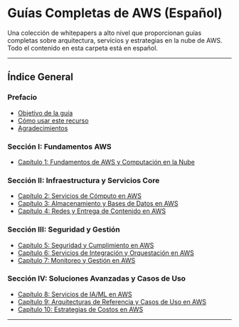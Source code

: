 # Guías Completas de AWS (Español)

Una colección de whitepapers a alto nivel que proporcionan guías completas sobre arquitectura, servicios y estrategias en la nube de AWS.  
Todo el contenido en esta carpeta está en español.

---

## Índice General

### Prefacio
- [Objetivo de la guía](objetivo-de-la-guia.md)  
- [Cómo usar este recurso](como-usar-este-recurso.md)  
- [Agradecimientos](agradecimientos.md)  

### Sección I: Fundamentos AWS
- [Capítulo 1: Fundamentos de AWS y Computación en la Nube](whitepapers/c1-fundamentos-de-aws-y-computacion-en-la-nube.md)  

### Sección II: Infraestructura y Servicios Core
- [Capítulo 2: Servicios de Cómputo en AWS](whitepapers/c2-servicios-de-computo-en-aws.md)  
- [Capítulo 3: Almacenamiento y Bases de Datos en AWS](whitepapers/c3-almacenamiento-y-bases-de-datos-en-aws.md)  
- [Capítulo 4: Redes y Entrega de Contenido en AWS](whitepapers/c4-redes-y-entrega-de-contenido-en-aws.md)  

### Sección III: Seguridad y Gestión
- [Capítulo 5: Seguridad y Cumplimiento en AWS](whitepapers/c5-seguridad-y-cumplimiento-en-aws.md)  
- [Capítulo 6: Servicios de Integración y Orquestación en AWS](whitepapers/c6-servicios-de-integracion-y-orquestacion-en-aws.md)  
- [Capítulo 7: Monitoreo y Gestión en AWS](whitepapers/c7-monitoreo-y-gestion-en-aws.md)  

### Sección IV: Soluciones Avanzadas y Casos de Uso
- [Capítulo 8: Servicios de IA/ML en AWS](whitepapers/c8-servicios-de-ia-ml-en-aws.md)  
- [Capítulo 9: Arquitecturas de Referencia y Casos de Uso en AWS](whitepapers/c9-arquitecturas-de-referencia-y-casos-de-uso-en-aws.md)  
- [Capítulo 10: Estrategias de Costos en AWS](whitepapers/c10-estrategias-de-costos-en-aws.md)  

---
